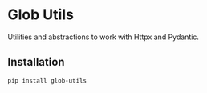 # Glob Utils

Utilities and abstractions to work with Httpx and Pydantic.

## Installation

```bash
pip install glob-utils
```